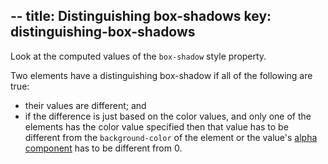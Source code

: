--
title: Distinguishing box-shadows
key: distinguishing-box-shadows
--

Look at the computed values of the `box-shadow` style property.

Two elements have a distinguishing box-shadow if all of the following are true:

- their values are different; and
- if the difference is just based on the color values, and only one of the elements has the color value specified then that value has to be different from the `background-color` of the element or the value's [alpha component](https://drafts.csswg.org/css-color/#alpha-channel) has to be different from 0.
